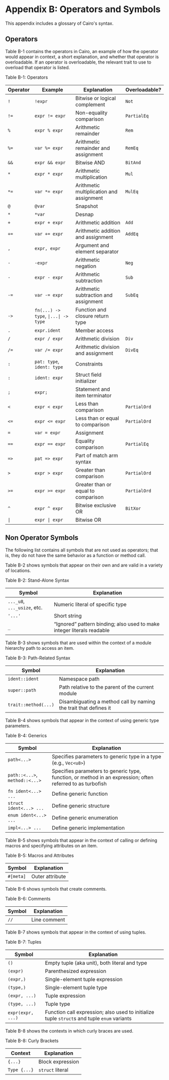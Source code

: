 # Appendix B: Operators and Symbols

This appendix includes a glossary of Cairo's syntax.

## Operators

Table B-1 contains the operators in Cairo, an example of how the operator would appear in context, a short explanation, and whether that operator is overloadable. If an operator is overloadable, the relevant trait to use to overload that operator is listed.

<span class="caption">Table B-1: Operators</span>

| Operator            | Example                                                 | Explanation                              | Overloadable? |
| ------------------- | ------------------------------------------------------- | ---------------------------------------- | ------------- |
| `!`                 | `!expr`                                                 | Bitwise or logical complement            | `Not`         |
| `!=`                | `expr != expr`                                          | Non-equality comparison                  | `PartialEq`   |
| `%`                 | `expr % expr`                                           | Arithmetic remainder                     | `Rem`         |
| `%=`                | `var %= expr`                                           | Arithmetic remainder and assignment      | `RemEq`       |
| `&&`                | `expr && expr`                                          | Bitwise AND                              | `BitAnd`      |
| `*`                 | `expr * expr`                                           | Arithmetic multiplication                | `Mul`         |
| `*=`                | `var *= expr`                                           | Arithmetic multiplication and assignment | `MulEq`       |
| `@`                 | `@var`                                                  | Snapshot                                 |               |
| `*`                 | `*var`                                                  | Desnap                                   |               |
| `+`                 | `expr + expr`                                           | Arithmetic addition                      | `Add`         |
| `+=`                | `var += expr`                                           | Arithmetic addition and assignment       | `AddEq`       |
| `,`                 | `expr, expr`                                            | Argument and element separator           |               |
| `-`                 | `-expr`                                                 | Arithmetic negation                      | `Neg`         |
| `-`                 | `expr - expr`                                           | Arithmetic subtraction                   | `Sub`         |
| `-=`                | `var -= expr`                                           | Arithmetic subtraction and assignment    | `SubEq`       |
| `->`                | `fn(...) -> type`, <code>&vert;...&vert; -> type</code> | Function and closure return type         |               |
| `.`                 | `expr.ident`                                            | Member access                            |               |
| `/`                 | `expr / expr`                                           | Arithmetic division                      | `Div`         |
| `/=`                | `var /= expr`                                           | Arithmetic division and assignment       | `DivEq`       |
| `:`                 | `pat: type`, `ident: type`                              | Constraints                              |               |
| `:`                 | `ident: expr`                                           | Struct field initializer                 |               |
| `;`                 | `expr;`                                                 | Statement and item terminator            |               |
| `<`                 | `expr < expr`                                           | Less than comparison                     | `PartialOrd`  |
| `<=`                | `expr <= expr`                                          | Less than or equal to comparison         | `PartialOrd`  |
| `=`                 | `var = expr`                                            | Assignment                               |               |
| `==`                | `expr == expr`                                          | Equality comparison                      | `PartialEq`   |
| `=>`                | `pat => expr`                                           | Part of match arm syntax                 |               |
| `>`                 | `expr > expr`                                           | Greater than comparison                  | `PartialOrd`  |
| `>=`                | `expr >= expr`                                          | Greater than or equal to comparison      | `PartialOrd`  |
| `^`                 | `expr ^ expr`                                           | Bitwise exclusive OR                     | `BitXor`      |
| <code>&vert;</code> | <code>expr &vert; expr</code>                           | Bitwise OR                               || `BitOr`       ||

## Non Operator Symbols

The following list contains all symbols that are not used as operators; that is, they do not have the same behavior as a function or method call.

Table B-2 shows symbols that appear on their own and are valid in a variety of locations.

<span class="caption">Table B-2: Stand-Alone Syntax</span>

| Symbol                      | Explanation                                                            |
| --------------------------- | ---------------------------------------------------------------------- |
| `..._u8`, `..._usize`, etc. | Numeric literal of specific type                                       |
| `'...'`                     | Short string                                                           |
| `_`                         | “Ignored” pattern binding; also used to make integer literals readable |

Table B-3 shows symbols that are used within the context of a module hierarchy path to access an item.

<span class="caption">Table B-3: Path-Related Syntax</span>

| Symbol               | Explanation                                                      |
| -------------------- | ---------------------------------------------------------------- |
| `ident::ident`       | Namespace path                                                   |
| `super::path`        | Path relative to the parent of the current module                |
| `trait::method(...)` | Disambiguating a method call by naming the trait that defines it |

Table B-4 shows symbols that appear in the context of using generic type parameters.

<span class="caption">Table B-4: Generics</span>

| Symbol                         | Explanation                                                                                                |
| ------------------------------ | ---------------------------------------------------------------------------------------------------------- |
| `path<...>`                    | Specifies parameters to generic type in a type (e.g., `Vec<u8>`)                                           |
| `path::<...>`, `method::<...>` | Specifies parameters to generic type, function, or method in an expression; often referred to as turbofish |
| `fn ident<...> ...`            | Define generic function                                                                                    |
| `struct ident<...> ...`        | Define generic structure                                                                                   |
| `enum ident<...> ...`          | Define generic enumeration                                                                                 |
| `impl<...> ...`                | Define generic implementation                                                                              |

Table B-5 shows symbols that appear in the context of calling or defining macros and specifying attributes on an item.

<span class="caption">Table B-5: Macros and Attributes</span>

| Symbol    | Explanation     |
| --------- | --------------- |
| `#[meta]` | Outer attribute |

Table B-6 shows symbols that create comments.

<span class="caption">Table B-6: Comments</span>

| Symbol | Explanation  |
| ------ | ------------ |
| `//`   | Line comment |

Table B-7 shows symbols that appear in the context of using tuples.

<span class="caption">Table B-7: Tuples</span>

| Symbol            | Explanation                                                                                 |
| ----------------- | ------------------------------------------------------------------------------------------- |
| `()`              | Empty tuple (aka unit), both literal and type                                               |
| `(expr)`          | Parenthesized expression                                                                    |
| `(expr,)`         | Single-element tuple expression                                                             |
| `(type,)`         | Single-element tuple type                                                                   |
| `(expr, ...)`     | Tuple expression                                                                            |
| `(type, ...)`     | Tuple type                                                                                  |
| `expr(expr, ...)` | Function call expression; also used to initialize tuple `struct`s and tuple `enum` variants |

Table B-8 shows the contexts in which curly braces are used.

<span class="caption">Table B-8: Curly Brackets</span>

| Context      | Explanation      |
| ------------ | ---------------- |
| `{...}`      | Block expression |
| `Type {...}` | `struct` literal |
